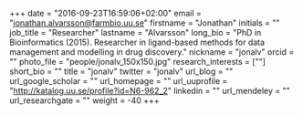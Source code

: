 +++
date = "2016-09-23T16:59:06+02:00"
email = "jonathan.alvarsson@farmbio.uu.se"
firstname = "Jonathan"
initials = ""
job_title = "Researcher"
lastname = "Alvarsson"
long_bio = "PhD in Bioinformatics (2015). Researcher in ligand-based methods for data management and modelling in drug discovery."
nickname = "jonalv"
orcid = ""
photo_file = "people/jonalv_150x150.jpg"
research_interests = [""]
short_bio = ""
title = "jonalv"
twitter = "jonalv"
url_blog = ""
url_google_scholar = ""
url_homepage = ""
url_uuprofile = "http://katalog.uu.se/profile?id=N6-962_2"
linkedin = ""
url_mendeley = ""
url_researchgate = ""
weight = -40
+++

